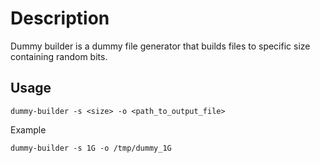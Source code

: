 # Description
Dummy builder is a dummy file generator that builds files to specific size containing random bits.

## Usage
```
dummy-builder -s <size> -o <path_to_output_file>
```
Example
```
dummy-builder -s 1G -o /tmp/dummy_1G
```
